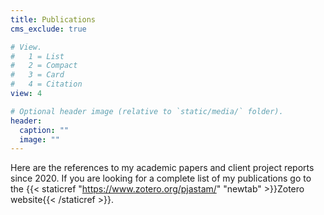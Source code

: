 ```yaml
---
title: Publications
cms_exclude: true

# View.
#   1 = List
#   2 = Compact
#   3 = Card
#   4 = Citation
view: 4

# Optional header image (relative to `static/media/` folder).
header:
  caption: ""
  image: ""
---
```


Here are the references to my academic papers and client project reports since 2020. If you are looking for a complete list of my publications go to the {{< staticref "https://www.zotero.org/pjastam/" "newtab" >}}Zotero website{{< /staticref >}}.

<script>
for (let i = 2022; i >= 2022; i--) {
    document.write(`<h2 > ${i} </h2>`);
    document.write(`<div id=year${i}>` + `Loading ${i} publications </div>`);

    fetch(`https://api.zotero.org/users/24775/publications/items?format=bib&style=apa&linkwrap=1&itemType=-attachment&q=${i}`)
        .then(function (response) {
            return response.text();
        })
        .then(function (body) {
            document.getElementById("year" + i).innerHTML = body;
        });
    document.write("<br/>")
}
</script>
